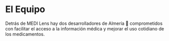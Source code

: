 <script setup>
import { VPTeamMembers } from 'vitepress/theme'

const members = [
  {
    avatar: 'https://avatars.githubusercontent.com/u/9118664',
    name: 'Paul Guillamón Thiéry',
    title: 'Creator',
    links: [
      { icon: 'github', link: 'https://github.com/Qu4k3' }
    ]
  },
    {
    avatar: 'https://avatars.githubusercontent.com/u/20914374',
    name: 'Jose Sánchez Fuentes',
    title: 'Creator',
    links: [
      { icon: 'github', link: 'https://github.com/crimson3d' }
    ]
  }
]
</script>

# El Equipo

Detrás de MEDI Lens hay dos desarrolladores de Almería 🍅 comprometidos con facilitar el acceso a la información médica y mejorar el uso cotidiano de los medicamentos.

<VPTeamMembers size="small" :members />
